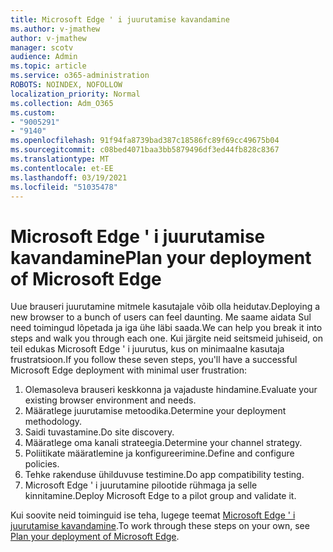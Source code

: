 ```yaml
---
title: Microsoft Edge ' i juurutamise kavandamine
ms.author: v-jmathew
author: v-jmathew
manager: scotv
audience: Admin
ms.topic: article
ms.service: o365-administration
ROBOTS: NOINDEX, NOFOLLOW
localization_priority: Normal
ms.collection: Adm_O365
ms.custom:
- "9005291"
- "9140"
ms.openlocfilehash: 91f94fa8739bad387c18586fc89f69cc49675b04
ms.sourcegitcommit: c08bed4071baa3bb5879496df3ed44fb828c8367
ms.translationtype: MT
ms.contentlocale: et-EE
ms.lasthandoff: 03/19/2021
ms.locfileid: "51035478"
---
```

# <a name="plan-your-deployment-of-microsoft-edge"></a><span data-ttu-id="5346b-102">Microsoft Edge ' i juurutamise kavandamine</span><span class="sxs-lookup"><span data-stu-id="5346b-102">Plan your deployment of Microsoft Edge</span></span>

<span data-ttu-id="5346b-103">Uue brauseri juurutamine mitmele kasutajale võib olla heidutav.</span><span class="sxs-lookup"><span data-stu-id="5346b-103">Deploying a new browser to a bunch of users can feel daunting.</span></span> <span data-ttu-id="5346b-104">Me saame aidata Sul need toimingud lõpetada ja iga ühe läbi saada.</span><span class="sxs-lookup"><span data-stu-id="5346b-104">We can help you break it into steps and walk you through each one.</span></span> <span data-ttu-id="5346b-105">Kui järgite neid seitsmeid juhiseid, on teil edukas Microsoft Edge ' i juurutus, kus on minimaalne kasutaja frustratsioon.</span><span class="sxs-lookup"><span data-stu-id="5346b-105">If you follow these seven steps, you'll have a successful Microsoft Edge deployment with minimal user frustration:</span></span>

1. <span data-ttu-id="5346b-106">Olemasoleva brauseri keskkonna ja vajaduste hindamine.</span><span class="sxs-lookup"><span data-stu-id="5346b-106">Evaluate your existing browser environment and needs.</span></span>
2. <span data-ttu-id="5346b-107">Määratlege juurutamise metoodika.</span><span class="sxs-lookup"><span data-stu-id="5346b-107">Determine your deployment methodology.</span></span>
3. <span data-ttu-id="5346b-108">Saidi tuvastamine.</span><span class="sxs-lookup"><span data-stu-id="5346b-108">Do site discovery.</span></span>
4. <span data-ttu-id="5346b-109">Määratlege oma kanali strateegia.</span><span class="sxs-lookup"><span data-stu-id="5346b-109">Determine your channel strategy.</span></span>
5. <span data-ttu-id="5346b-110">Poliitikate määratlemine ja konfigureerimine.</span><span class="sxs-lookup"><span data-stu-id="5346b-110">Define and configure policies.</span></span>
6. <span data-ttu-id="5346b-111">Tehke rakenduse ühilduvuse testimine.</span><span class="sxs-lookup"><span data-stu-id="5346b-111">Do app compatibility testing.</span></span>
7. <span data-ttu-id="5346b-112">Microsoft Edge ' i juurutamine pilootide rühmaga ja selle kinnitamine.</span><span class="sxs-lookup"><span data-stu-id="5346b-112">Deploy Microsoft Edge to a pilot group and validate it.</span></span>

<span data-ttu-id="5346b-113">Kui soovite neid toiminguid ise teha, lugege teemat [Microsoft Edge ' i juurutamise kavandamine](https://go.microsoft.com/fwlink/?linkid=2129990).</span><span class="sxs-lookup"><span data-stu-id="5346b-113">To work through these steps on your own, see [Plan your deployment of Microsoft Edge](https://go.microsoft.com/fwlink/?linkid=2129990).</span></span>
